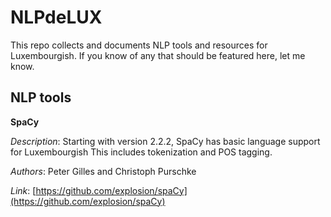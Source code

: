# NLPdeLUX

This repo collects and documents NLP tools and resources for Luxembourgish. If you know of any that should be featured here, let me know.

## NLP tools

**SpaCy**

*Description*: Starting with version 2.2.2, SpaCy has basic language support for Luxembourgish This includes tokenization and POS tagging. 

*Authors*: Peter Gilles and Christoph Purschke

*Link*: [https://github.com/explosion/spaCy](https://github.com/explosion/spaCy)

